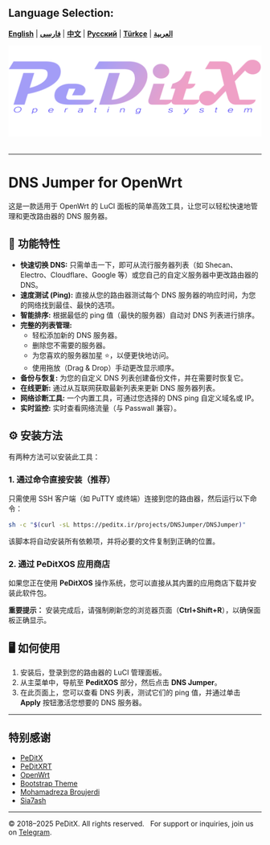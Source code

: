 ## Language Selection:

[**English**](README.md) | [**فارسی**](README_fa.md) | [**中文**](README_zh.md) | [**Русский**](README_ru.md) | [**Türkçe**](README_tr.md) | [**العربية**](README_ar.md)

![PeDitX Banner](https://raw.githubusercontent.com/peditx/luci-theme-peditx/refs/heads/main/luasrc/brand.png)  

---

# DNS Jumper for OpenWrt

这是一款适用于 OpenWrt 的 LuCI 面板的简单高效工具，让您可以轻松快速地管理和更改路由器的 DNS 服务器。



## 🚀 功能特性

* **快速切换 DNS:** 只需单击一下，即可从流行服务器列表（如 Shecan、Electro、Cloudflare、Google 等）或您自己的自定义服务器中更改路由器的 DNS。
* **速度测试 (Ping):** 直接从您的路由器测试每个 DNS 服务器的响应时间，为您的网络找到最佳、最快的选项。
* **智能排序:** 根据最低的 ping 值（最快的服务器）自动对 DNS 列表进行排序。
* **完整的列表管理:**
    * 轻松添加新的 DNS 服务器。
    * 删除您不需要的服务器。
    * 为您喜欢的服务器加星 ⭐，以便更快地访问。
    * 使用拖放（Drag & Drop）手动更改显示顺序。
* **备份与恢复:** 为您的自定义 DNS 列表创建备份文件，并在需要时恢复它。
* **在线更新:** 通过从互联网获取最新列表来更新 DNS 服务器列表。
* **网络诊断工具:** 一个内置工具，可通过您选择的 DNS ping 自定义域名或 IP。
* **实时监控:** 实时查看网络流量（与 Passwall 兼容）。

## ⚙️ 安装方法

有两种方法可以安装此工具：

### 1. 通过命令直接安装（推荐）
只需使用 SSH 客户端（如 PuTTY 或终端）连接到您的路由器，然后运行以下命令：

```sh
sh -c "$(curl -sL https://peditx.ir/projects/DNSJumper/DNSJumper)"
```
该脚本将自动安装所有依赖项，并将必要的文件复制到正确的位置。

### 2. 通过 PeDitXOS 应用商店
如果您正在使用 **PeDitXOS** 操作系统，您可以直接从其内置的应用商店下载并安装此软件包。

**重要提示：** 安装完成后，请强制刷新您的浏览器页面（**Ctrl+Shift+R**），以确保面板正确显示。

## 🖥️ 如何使用

1.  安装后，登录到您的路由器的 LuCI 管理面板。
2.  从主菜单中，导航至 **PeditXOS** 部分，然后点击 **DNS Jumper**。
3.  在此页面上，您可以查看 DNS 列表，测试它们的 ping 值，并通过单击 **Apply** 按钮激活您想要的 DNS 服务器。

---

## 特别感谢

- [PeDitX](https://github.com/peditx)  
- [PeDitXRT](https://github.com/peditx/peditxrt)  
- [OpenWrt](https://github.com/openwrt)  
- [Bootstrap Theme](https://github.com/twbs/bootstrap)
- [Mohamadreza Broujerdi](https://t.me/MR13_B)
- [Sia7ash](https://github.com/Sia7ash)


---

© 2018–2025 PeDitX. All rights reserved.  
For support or inquiries, join us on [Telegram](https://t.me/peditx).
